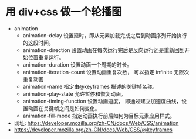 # 用 div+css 做一个轮播图

- animation
  - animation-delay 设置延时，即从元素加载完成之后到动画序列开始执行的这段时间。
  - animation-direction 设置动画在每次运行完后是反向运行还是重新回到开始位置重复运行。
  - animation-duration 设置动画一个周期的时长。
  - animation-iteration-count 设置动画重复次数， 可以指定 infinite 无限次重复动画
  - animation-name 指定由@keyframes 描述的关键帧名称。
  - animation-play-state 允许暂停和恢复动画。
  - animation-timing-function 设置动画速度， 即通过建立加速度曲线，设置动画在关键帧之间是如何变化。
  - animation-fill-mode 指定动画执行前后如何为目标元素应用样式。
- 网址: https://developer.mozilla.org/zh-CN/docs/Web/CSS/animation
- https://developer.mozilla.org/zh-CN/docs/Web/CSS/@keyframes
